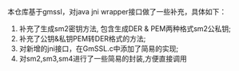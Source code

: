 本仓库基于gmssl，对java jni wrapper接口做了一些补充，具体如下：
1. 补充了生成sm2密钥方法, 包含生成DER & PEM两种格式sm2公私钥;
2. 补充了公钥&私钥PEM转DER格式的方法;
3. 对新增的jni接口，在GmSSL.c中添加了简易的实现;
4. 对sm2,sm3,sm4进行了一些简易的封装,方便直接调用
